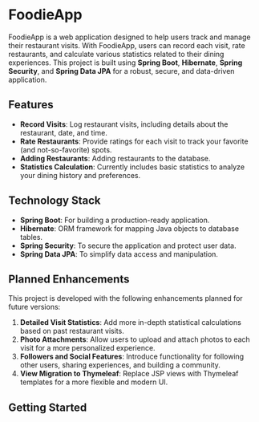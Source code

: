 # FoodieApp

FoodieApp is a web application designed to help users track and manage their restaurant visits. With FoodieApp, users can record each visit, rate restaurants, and calculate various statistics related to their dining experiences. This project is built using **Spring Boot**, **Hibernate**, **Spring Security**, and **Spring Data JPA** for a robust, secure, and data-driven application.

## Features

- **Record Visits**: Log restaurant visits, including details about the restaurant, date, and time.
- **Rate Restaurants**: Provide ratings for each visit to track your favorite (and not-so-favorite) spots.
- **Adding Restaurants**: Adding restaurants to the database.
- **Statistics Calculation**: Currently includes basic statistics to analyze your dining history and preferences.

## Technology Stack

- **Spring Boot**: For building a production-ready application.
- **Hibernate**: ORM framework for mapping Java objects to database tables.
- **Spring Security**: To secure the application and protect user data.
- **Spring Data JPA**: To simplify data access and manipulation.

## Planned Enhancements

This project is developed with the following enhancements planned for future versions:

1. **Detailed Visit Statistics**: Add more in-depth statistical calculations based on past restaurant visits.
2. **Photo Attachments**: Allow users to upload and attach photos to each visit for a more personalized experience.
3. **Followers and Social Features**: Introduce functionality for following other users, sharing experiences, and building a community.
4. **View Migration to Thymeleaf**: Replace JSP views with Thymeleaf templates for a more flexible and modern UI.

## Getting Started
